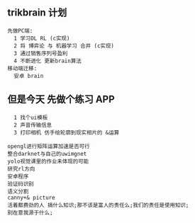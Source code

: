 ## trikbrain 计划
```
先做PC端:
  1 学习DL RL (c实现)
  2 将 博弈论 与 机器学习 合并 (c实现)
  3 通过销售序列号盈利
  4 不断进化 更新brain算法
移动端迁移:
  安卓 brain
```

## 但是今天 先做个练习 APP
```
  1 找个ui模板
  2 声音传输信息
  3 打印相机 仿手绘轮廓到现实相片的 &运算
```

```
opengl进行矩阵运算加速是否可行
整合darknet与自己的uwimgnet
yolo视觉课里的作业未体现的可能
研究rl方向
安卓程序
验证码识别
语义分割
canny+& picture
活着都费劲的人 搞什么知识;那不该是富人的责任么;我们的责任是使用知识;
别在意我源于什么;

```
